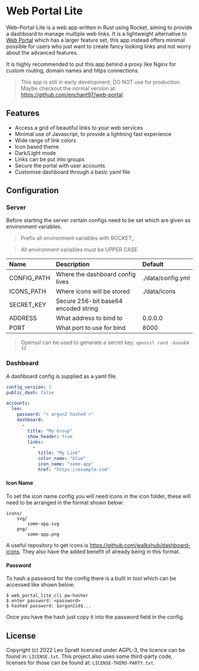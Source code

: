 # Web Portal Lite
Web-Portal-Lite is a web app written in Rust using Rocket, aiming to provide a dashboard to manage multiple web links. It is a lightweight alternative to [Web Portal](https://github.com/enchant97/web-portal) which has a larger feature set, this app instead offers minimal possible for users who just want to create fancy looking links and not worry about the advanced features.

It is highly recommended to put this app behind a proxy like Nginx for custom routing, domain names and https connections.

> This app is still in early development, DO NOT use for production. Maybe checkout the normal version at: <https://github.com/enchant97/web-portal>.

## Features
- Access a grid of beautiful links to your web services
- Minimal use of Javascript, to provide a lightning fast experience
- Wide range of link colors
- Icon based theme
- Dark/Light mode
- Links can be put into groups
- Secure the portal with user accounts
- Customise dashboard through a basic yaml file

## Configuration
### Server
Before starting the server certain configs need to be set which are given as environment variables.

> Prefix all environment variables with ROCKET_

> All environment variables must be UPPER CASE

| Name        | Description                          | Default           |
| :---------- | :----------------------------------- | :---------------- |
| CONFIG_PATH | Where the dashboard config lives     | ./data/config.yml |
| ICONS_PATH  | Where icons will be stored           | ./data/icons      |
| SECRET_KEY  | Secure 256-bit base64 encoded string |                   |
| ADDRESS     | What address to bind to              | 0.0.0.0           |
| PORT        | What port to use for bind            | 8000              |

> Openssl can be used to generate a secret key: `openssl rand -base64 32`

### Dashboard
A dashboard config is supplied as a yaml file.

```yml
config_version: 1
public_dash: false

accounts:
  leo:
    password: "< argon2 hashed >"
    dashboard:
      -
        title: "My Group"
        show_header: true
        links:
          -
            title: "My Link"
            color_name: "blue"
            icon_name: "some-app"
            href: "https://example.com"
```

#### Icon Name
To set the icon name config you will need icons in the icon folder, these will need to be arranged in the format shown below:

```
icons/
    svg/
        some-app.svg
    png/
        some-app.png
```

A useful repository to get icons is <https://github.com/walkxhub/dashboard-icons>. They also have the added benefit of already being in this format.

#### Password
To hash a password for the config there is a built in tool which can be accessed like shown below:

```
$ web_portal_lite_cli pw-hasher
$ enter password: <password>
$ hashed password: $argon2id$...
```

Once you have the hash just copy it into the password field in the config.

## License
Copyright (c) 2022 Leo Spratt licenced under AGPL-3, the licence can be found in: `LICENSE.txt`. This project also uses some third-party code, licenses for those can be found at: `LICENSE-THIRD-PARTY.txt`.
